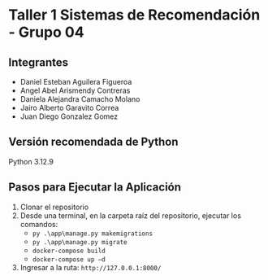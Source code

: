 # Taller 1 Sistemas de Recomendación - Grupo 04

## Integrantes
- Daniel Esteban Aguilera Figueroa	
- Angel Abel Arismendy Contreras	
- Daniela Alejandra Camacho Molano	
- Jairo Alberto Garavito Correa	
- Juan Diego Gonzalez Gomez	

## Versión recomendada de Python
Python 3.12.9

## Pasos para Ejecutar la Aplicación

1. Clonar el repositorio
2. Desde una terminal, en la carpeta raíz del repositorio, ejecutar los comandos:
   - `py .\app\manage.py makemigrations`
   - `py .\app\manage.py migrate`
   - `docker-compose build`
   - `docker-compose up –d`
3. Ingresar a la ruta: `http://127.0.0.1:8000/`
